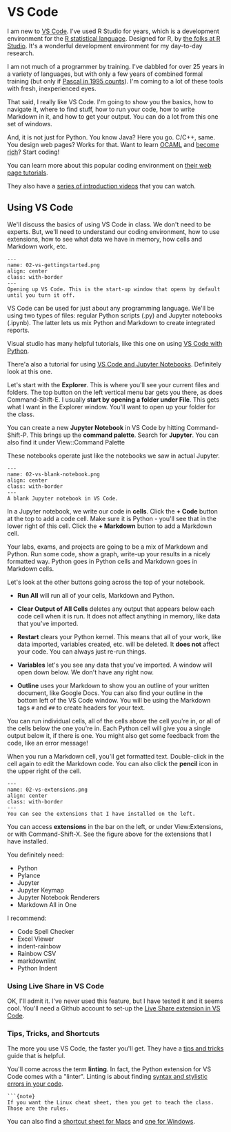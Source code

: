 # VS Code

I am new to [VS Code](https://code.visualstudio.com). I've used R Studio for years, which is a development environment for the [R statistical language](https://www.r-project.org). Designed for R, by [the folks at R Studio](https://www.rstudio.com). It's a wonderful development environment for my day-to-day research.

I am not much of a programmer by training. I've dabbled for over 25 years in a variety of languages, but with only a few years of combined formal training (but only if [Pascal in 1995 counts](https://en.wikipedia.org/wiki/Pascal_(programming_language))). I'm coming to a lot of these tools with fresh, inexperienced eyes.

That said, I really like VS Code. I'm going to show you the basics, how to navigate it, where to find stuff, how to run your code, how to write Markdown in it, and how to get your output. You can do a lot from this one set of windows.

And, it is not just for Python. You know Java? Here you go. C/C++, same. You design web pages? Works for that. Want to learn [OCAML](https://ocaml.org) and [become rich](https://blog.janestreet.com)? Start coding!

You can learn more about this popular coding environment on [their web page tutorials](https://code.visualstudio.com/learn).

They also have a [series of introduction videos](https://code.visualstudio.com/docs/introvideos/basics) that you can watch.

## Using VS Code

We'll discuss the basics of using VS Code in class. We don't need to be experts. But, we'll need to understand our coding environment, how to use extensions, how to see what data we have in memory, how cells and Markdown work, etc.

```{figure} ../images/02-vs-gettingstarted.png
---
name: 02-vs-gettingstarted.png
align: center
class: with-border
---
Opening up VS Code. This is the start-up window that opens by default until you turn it off.
```

VS Code can be used for just about any programming language. We'll be using two types of files: regular Python scripts (.py) and Jupyter notebooks (.ipynb). The latter lets us mix Python and Markdown to create integrated reports.

Visual studio has many helpful tutorials, like this one on using [VS Code with Python](https://code.visualstudio.com/docs/languages/python). 

There'a also a tutorial for using [VS Code and Jupyter Notebooks](https://code.visualstudio.com/docs/datascience/jupyter-notebooks). Definitely look at this one.

Let's start with the **Explorer**. This is where you'll see your current files and folders. The top button on the left vertical menu bar gets you there, as does Command-Shift-E. I usually **start by opening a folder under File**. This gets what I want in the Explorer window. You'll want to open up your folder for the class.

You can create a new **Jupyter Notebook** in VS Code by hitting Command-Shift-P. This brings up the **command palette**. Search for **Jupyter**. You can also find it under View::Command Palette

These notebooks operate just like the notebooks we saw in actual Jupyter.

```{figure} ../images/02-vs-blank-notebook.png
---
name: 02-vs-blank-notebook.png
align: center
class: with-border
---
A blank Jupyter notebook in VS Code.
```

In a Jupyter notebook, we write our code in **cells**. Click the **+ Code** button at the top to add a code cell. Make sure it is Python - you'll see that in the lower right of this cell. Click the **+ Markdown** button to add a Markdown cell. 

Your labs, exams, and projects are going to be a mix of Markdown and Python. Run some code, show a graph, write-up your results in a nicely formatted way. Python goes in Python cells and Markdown goes in Markdown cells.

Let's look at the other buttons going across the top of your notebook. 

- **Run All** will run all of your cells, Markdown and Python.

- **Clear Output of All Cells** deletes any output that appears below each code cell when it is run. It does not affect anything in memory, like data that you've imported.

- **Restart** clears your Python kernel. This means that all of your work, like data imported, variables created, etc. will be deleted. It **does not** affect your code. You can always just re-run things.

- **Variables** let's you see any data that you've imported. A window will open down below. We don't have any right now. 

- **Outline** uses your Markdown to show you an outline of your written document, like Google Docs. You can also find your outline in the bottom left of the VS Code window. You will be using the Markdown tags `#` and `##` to create headers for your text.

You can run individual cells, all of the cells above the cell you're in, or all of the cells below the one you're in. Each Python cell will give you a single output below it, if there is one. You might also get some feedback from the code, like an error message!

When you run a Markdown cell, you'll get formatted text. Double-click in the cell again to edit the Markdown code. You can also click the **pencil** icon in the upper right of the cell. 


```{figure} ../images/02-vs-extensions.png
---
name: 02-vs-extensions.png
align: center
class: with-border
---
You can see the extensions that I have installed on the left.
```

You can access **extensions** in the bar on the left, or under View:Extensions, or with Command-Shift-X. See the figure above for the extensions that I have installed. 

You definitely need:
- Python
- Pylance
- Jupyter
- Jupyter Keymap
- Jupyter Notebook Renderers
- Markdown All in One

I recommend: 
- Code Spell Checker
- Excel Viewer
- indent-rainbow
- Rainbow CSV
- markdownlint
- Python Indent



### Using Live Share in VS Code

OK, I'll admit it. I've never used this feature, but I have tested it and it seems cool. You'll need a Github account to set-up the [Live Share extension in VS Code](https://code.visualstudio.com/learn/collaboration/live-share).


### Tips, Tricks, and Shortcuts

The more you use VS Code, the faster you'll get. They have a [tips and tricks](https://code.visualstudio.com/docs/getstarted/tips-and-tricks) guide that is helpful.

You'll come across the term **linting**. In fact, the Python extension for VS Code comes with a "linter". Linting is about finding [syntax and stylistic errors in your code](https://code.visualstudio.com/docs/python/linting).

```{margin}
```{note}
If you want the Linux cheat sheet, then you get to teach the class. Those are the rules.
``````

You can also find a [shortcut sheet for Macs](https://code.visualstudio.com/shortcuts/keyboard-shortcuts-macos.pdf) and [one for Windows](https://code.visualstudio.com/shortcuts/keyboard-shortcuts-windows.pdf). 
